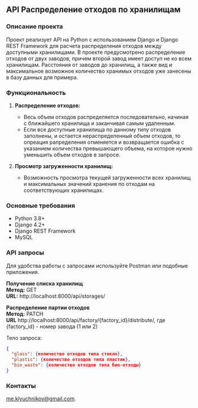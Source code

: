## API Распределение отходов по хранилищам 

### Описание проекта

Проект реализует API на Python с использованием Django и Django REST Framework для расчета распределения отходов
между доступными хранилищами. В проекте предусмотрено распределение отходов от двух заводов, причем второй завод имеет
доступ не ко всем хранилищам. Расстояния от заводов до хранилищ, а также вид и максимальное возможное
количество хранимых отходов уже занесены в базу данных для примера.

### Функциональность

1. **Распределение отходов:**
   - Весь объем отходов распределяется последовательно, начиная с ближайшего хранилища и заканчивая 
самым удаленным.
   - Если все доступные хранилища по данному типу отходов заполнены, и остается нераспределенный объем отходов, то опреация
   рапределения отменяется и возвращается ошибка с указанием количества превышающего объема,
   на которое нужно уменьшить объем отходов в запросе.

2. **Просмотр загруженности хранилищ:**
   - Возможность просмотра текущей загруженности всех хранилищ и максимальных значений хранения по отходам на соответствующих хранилищах.

### Основные требования

- Python 3.8+
- Django 4.2+
- Django REST Framework
- MySQL

 
### API запросы

Для удобства работы с запросами используйте Postman или подобные приложения.


**Получение списка хранилищ**  
**Метод:** GET  
**URL:** http://localhost:8000/api/storages/

**Распределение партии отходов**  
**Метод:** PATCH  
**URL** http://localhost:8000/api/factory/{factory_id}/distribute/, где {factory_id} - номер завода (1 или 2)  

Тело запроса:  
```json
{
  "glass": {количество отходов типа стекло},
  "plastic": {количество отходов типа пластик},
  "bio_waste": {количество отходов типа био-отходы}
}
```

### Контакты
me.klyuchnikov@gmail.com.